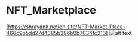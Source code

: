 # NFT_Marketplace
[https://shrayank.notion.site/NFT-Market-Place-466c9b5dd27d4385b396b0b7034fc213]
![alt text](https://drive.google.com/uc?export=view&id=1B0QnrbP6DGyew7jhihofxBL2QjJELtBC)
